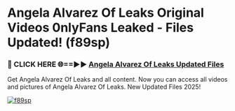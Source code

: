 # Angela Alvarez Of Leaks Original Videos 0nlyFans Leaked - Files Updated! (f89sp)

<h3>🔴 CLICK HERE 🌐==►► <a href="https://tinyurl.com/2wckxsce" rel="nofollow">Angela Alvarez Of Leaks Updated Files</a></h3>

Get Angela Alvarez Of Leaks and all content. Now you can access all videos and pictures of Angela Alvarez Of Leaks. New Updated Files 2025!

[![f89sp](https://i.imgur.com/AFduVYN.gif)](https://tinyurl.com/2wckxsce)
